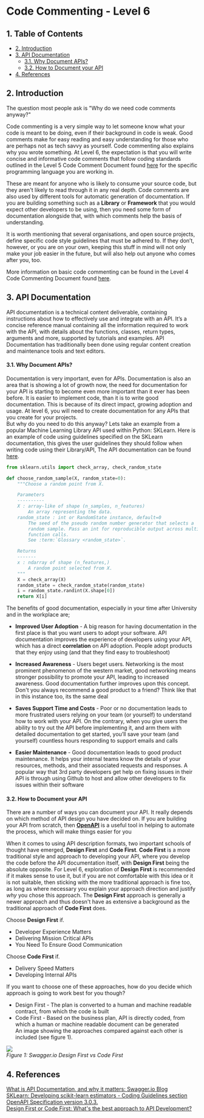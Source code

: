 # Code Commenting - Level 6

## 1. Table of Contents
- [2. Introduction](#2-introduction)
- [3. API Documentation](#3-api-documentation)
    - [3.1. Why Document APIs?](#31-why-document-apis)
    - [3.2. How to Document your API](#32-how-to-document-your-api)
- [4. References](#4-references)

## 2. Introduction

The question most people ask is "Why do we need code comments anyway?"

Code commenting is a very simple way to let someone know what your code is meant to be doing, even if their background in code is weak. Good comments make for easy reading and easy understanding for those who are perhaps not as tech savvy as yourself. Code commenting also explains why you wrote something. At Level 6, the expectation is that you will write concise and informative code comments that follow coding standards outlined in the Level 5 Code Comment Document found [here](../level5/commenting.md) for the specific programming language you are working in.

These are meant for anyone who is likely to consume your source code, but they aren't likely to read through it in any real depth. Code comments are also used by different tools for automatic generation of documentation.
If you are building something such as a **Library** or **Framework** that you would expect other developers to be using, then you need some form of documentation alongside that, with which comments help the basis of understanding.

It is worth mentioning that several organisations, and open source projects, define specific code style guidelines that must be adhered to.
If they don’t, however, or you are on your own, keeping this stuff in mind will not only make your job easier in the future, but will also help out anyone who comes after you, too.

More information on basic code commenting can be found in the Level 4 Code Commenting Document found [here](../level4/commenting.md).  

## 3. API Documentation
API documentation is a technical content deliverable, containing instructions about how to effectively use and integrate with an API. It’s a concise reference manual containing all the information required to work with the API, with details about the functions, classes, return types, arguments and more, supported by tutorials and examples. API Documentation has traditionally been done using regular content creation and maintenance tools and text editors.

#### 3.1. Why Document APIs?
Documentation is very important, even for APIs. Documentation is also an area that is showing a lot of growth now, the need for documentation for your API is starting to become even more important than it ever has been before. It is easier to implement code, than it is to write good documentation. This is because of its direct impact, growing adoption and usage. At level 6, you will need to create documentation for any APIs that you create for your projects.  
But why do you need to do this anyway? Lets take an example from a popular Machine Learning Library API used within Python: SKLearn. Here is an example of code using guidelines specified on the SKLearn documentation, this gives the user guidelines they should follow when writing code using their Library/API, The API documentation can be found [here](https://scikit-learn.org/stable/developers/develop.html#coding-guidelines). 
```python
from sklearn.utils import check_array, check_random_state

def choose_random_sample(X, random_state=0):
    """Choose a random point from X.

    Parameters
    ----------
    X : array-like of shape (n_samples, n_features)
        An array representing the data.
    random_state : int or RandomState instance, default=0
        The seed of the pseudo random number generator that selects a
        random sample. Pass an int for reproducible output across multiple
        function calls.
        See :term:`Glossary <random_state>`.

    Returns
    -------
    x : ndarray of shape (n_features,)
        A random point selected from X.
    """
    X = check_array(X)
    random_state = check_random_state(random_state)
    i = random_state.randint(X.shape[0])
    return X[i]
```
The benefits of good documentation, especially in your time after University and in the workplace are;

* **Improved User Adoption** - A big reason for having documentation in the first place is that you want users to adopt your software. API documentation improves the experience of developers using your API, which has a direct **correlation** on API adoption. People adopt products that they enjoy using (and that they find easy to troubleshoot)

* **Increased Awareness** - Users beget users. Networking is the most prominent phenomenon of the western market, good networking means stronger possibility to promote your API, leading to increased awareness. Good documentation further improves upon this concept. Don't you always recommend a good product to a friend? Think like that in this instance too, its the same deal

* **Saves Support Time and Costs** - Poor or no documentation leads to more frustrated users relying on your team (or yourself) to understand how to work with your API. On the contrary, when you give users the ability to try out the API before implementing it, and arm them with detailed documentation to get started, you’ll save your team (and yourself) countless hours responding to support emails and calls

* **Easier Maintenance** - Good documentation leads to good product maintenance. It helps your internal teams know the details of your resources, methods, and their associated requests and responses. A popular way that 3rd party developers get help on fixing issues in their API is through using Github to host and allow other developers to fix issues within their software

#### 3.2. How to Document your API
There are a number of ways you can document your API. It really depends on which method of API design you have decided on. If you are building your API from scratch, then [**OpenAPI**](http://spec.openapis.org/oas/v3.0.3) is a useful tool in helping to automate the process, which will make things easier for you  

When it comes to using API description formats, two important schools of thought have emerged, **Design First** and **Code First**. **Code First** is a more traditional style and approach to developing your API, where you develop the code before the API documentation itself, with **Design First** being the absolute opposite. For Level 6, exploration of **Design First** is recommended if it makes sense to use it, but if you are not comfortable with this idea or it is not suitable, then sticking with the more traditional approach is fine too, as long as where necessary you explain your approach direction and justify *why* you chose this approach. The **Design First** approach is generally a newer approach and thus doesn't have as extensive a background as the traditional approach of **Code First** does. 

Choose **Design First** if.
* Developer Experience Matters
* Delivering Mission Critical APIs
* You Need To Ensure Good Communication  

Choose **Code First** if.
* Delivery Speed Matters
* Developing Internal APIs
 
If you want to choose one of these approaches, how do you decide which approach is going to work best for you though?  

* Design First - The plan is converted to a human and machine readable contract, from which the code is built
* Code First   - Based on the business plan, API is directly coded, from which a human or machine readable document can be generated  
An image showing the approaches compared against each other is included (see figure 1).

![](https://static1.smartbear.co/swagger/media/blog/wp/designvscode.jpg)  
*Figure 1: Swagger.io Design First vs Code First*

## 4. References   
[What is API Documentation, and why it matters: Swagger.io Blog](https://swagger.io/blog/api-documentation/what-is-api-documentation-and-why-it-matters/)  
[SKLearn: Developing scikit-learn estimators - Coding Guidelines section](https://scikit-learn.org/stable/developers/develop.html#coding-guidelines)  
[OpenAPI Specification version 3.0.3.](http://spec.openapis.org/oas/v3.0.3)  
[Design First or Code First: What's the best approach to API Development?](https://swagger.io/blog/api-design/design-first-or-code-first-api-development/)  
